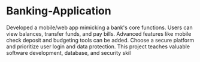 # Banking-Application
Developed a mobile/web app mimicking a bank's core functions. Users can view balances, transfer funds, and pay bills. Advanced features like mobile check deposit and budgeting tools can be added. Choose a secure platform and prioritize user login and data protection. This project teaches valuable software development, database, and security skil
